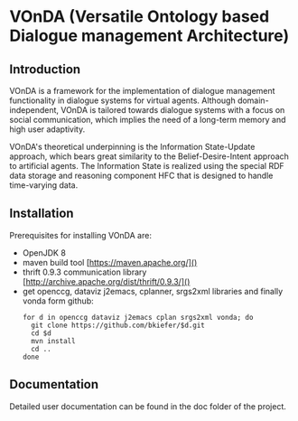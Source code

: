 # VOnDA (Versatile Ontology based Dialogue management Architecture)

## Introduction

VOnDA is a framework for the implementation of dialogue management
functionality in dialogue systems for virtual agents. Although
domain-independent, VOnDA is tailored towards dialogue systems with a focus on
social communication, which implies the need of a long-term memory and high
user adaptivity.

VOnDA's theoretical underpinning is the Information State-Update approach,
which bears great similarity to the Belief-Desire-Intent approach to artificial
agents. The Information State is realized using the special RDF data storage
and reasoning component HFC that is designed to handle time-varying data.

## Installation

Prerequisites for installing VOnDA are:

- OpenJDK 8
- maven build tool [https://maven.apache.org/]()
- thrift 0.9.3 communication library [http://archive.apache.org/dist/thrift/0.9.3/]()
- get openccg, dataviz j2emacs, cplanner, srgs2xml libraries and finally vonda form github:
  ```
  for d in openccg dataviz j2emacs cplan srgs2xml vonda; do
    git clone https://github.com/bkiefer/$d.git
    cd $d
    mvn install
    cd ..
  done
  ```

## Documentation

Detailed user documentation can be found in the doc folder of the project.
